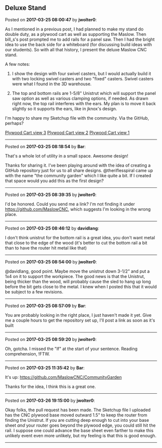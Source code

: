 ## Deluxe Stand
Posted on **2017-03-25 08:00:47** by **jwolter0**:

As I mentioned in a previous post, I had planned to make my stand do double duty, as a plywood cart as well as supporting the Maslow.  Then bill_s's post prompted me to add rails for a panel saw.  Then I had the bright idea to use the back side for a whiteboard (for discussing build ideas with our students).  So with all that history, I present the deluxe Maslow CNC stand. 



A few notes:



1. I show the design with four swivel casters, but I would actually build it with two locking swivel casters and two "fixed" casters.  Swivel casters were what I found in the 3D warehouse.



2. The top and bottom rails are 1-5/8" Unistrut which will support the panel saw option as well as various clamping options, if needed.  As drawn right now, the top rail interferes with the ears.  My plan is to move it back slightly so it supports the ears, like in jknox's design.  



I'm happy to share my Sketchup file with the community.  Via the GitHub, perhaps?



 [Plywood Cart view 3](/images/VM/uc/VMuc_plywoodcartview3.jpg.jpg) [Plywood Cart view 2](/images/g4/uB/g4uB_plywoodcartview2.jpg.jpg) [Plywood Cart view 1](/images/oj/QT/ojQT_plywoodcartview1.jpg.jpg)

---

Posted on **2017-03-25 08:18:54** by **Bar**:

That's a whole lot of utility in a small space. Awesome design!



Thanks for sharing it. I've been playing around with the idea of creating a GitHub repository just for us to all share designs. @theriflesspiral came up with the name "the community garden" which I like quite a bit. If I created that space would you add this as the first design?

---

Posted on **2017-03-25 08:39:35** by **jwolter0**:

I'd be honored.  Could you send me a link?  I'm not finding it under https://github.com/MaslowCNC, which suggests I'm looking in the wrong place.

---

Posted on **2017-03-25 08:46:12** by **davidlang**:

I don't think unistrut for the bottom rail is a great idea, you don't want metal that close to the edge of the wood (it's better to cut the bottom rail a bit than to have the router hit metal like that)

---

Posted on **2017-03-25 08:54:00** by **jwolter0**:

@davidlang, good point.  Maybe move the unistrut down 3-1/2" and put a 1x4 on it to support the workpiece.  The good news is that the Unistrut, being thicker than the wood, will probably cause the sled to hang up long before the bit gets close to the metal.  I knew when I posted this that it would be subject to a few revisions.

---

Posted on **2017-03-25 08:57:09** by **Bar**:

You are probably looking in the right place, I just haven't  made it yet. Give me a couple hours to get the repository set up, I'll post a link as soon as it's built

---

Posted on **2017-03-25 08:59:20** by **jwolter0**:

Oh, gotcha.  I missed the "If" at the start of your sentence.  Reading comprehension, !FTW.

---

Posted on **2017-03-25 11:35:42** by **Bar**:

It's up: https://github.com/MaslowCNC/CommunityGarden



Thanks for the idea, I think this is a great one.

---

Posted on **2017-03-26 19:15:00** by **jwolter0**:

Okay folks, the pull request has been made.  The Sketchup file I uploaded has the CNC plywood base moved outward 1.5" to keep the router from finding the Unistrut.  If you are cutting deep enough to cut into your base sheet *and* your router goes beyond the plywood edge, you could still hit the rail.  I suppose one could advance the base sheet even farther to make this unlikely event even more unlikely, but my feeling is that this is good enough.

---

